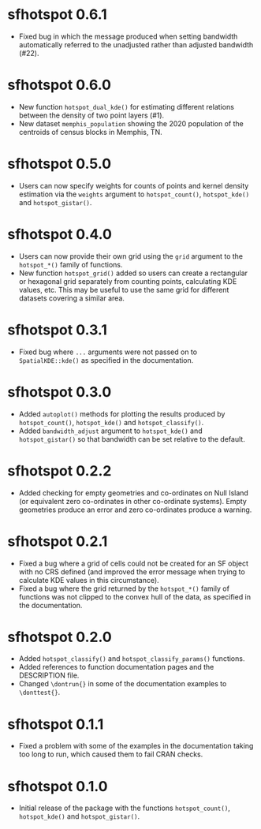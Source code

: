 # sfhotspot 0.6.1

* Fixed bug in which the message produced when setting bandwidth automatically
  referred to the unadjusted rather than adjusted bandwidth (#22).


# sfhotspot 0.6.0
* New function `hotspot_dual_kde()` for estimating different relations between
  the density of two point layers (#1).
* New dataset `memphis_population` showing the 2020 population of the centroids 
  of census blocks in Memphis, TN.


# sfhotspot 0.5.0

* Users can now specify weights for counts of points and kernel density 
  estimation via the `weights` argument to `hotspot_count()`, `hotspot_kde()` 
  and `hotspot_gistar()`.


# sfhotspot 0.4.0

* Users can now provide their own grid using the `grid` argument to the 
  `hotspot_*()` family of functions.
* New function `hotspot_grid()` added so users can create a rectangular or
  hexagonal grid separately from counting points, calculating KDE values, etc.
  This may be useful to use the same grid for different datasets covering a
  similar area.


# sfhotspot 0.3.1

* Fixed bug where `...` arguments were not passed on to `SpatialKDE::kde()` as
  specified in the documentation.


# sfhotspot 0.3.0

* Added `autoplot()` methods for plotting the results produced by 
  `hotspot_count()`, `hotspot_kde()` and `hotspot_classify()`.
* Added `bandwidth_adjust` argument to `hotspot_kde()` and `hotspot_gistar()` so
  that bandwidth can be set relative to the default.


# sfhotspot 0.2.2

* Added checking for empty geometries and co-ordinates on Null Island (or
  equivalent zero co-ordinates in other co-ordinate systems). Empty geometries
  produce an error and zero co-ordinates produce a warning.


# sfhotspot 0.2.1

* Fixed a bug where a grid of cells could not be created for an SF object with 
  no CRS defined (and improved the error message when trying to calculate KDE 
  values in this circumstance).
* Fixed a bug where the grid returned by the `hotspot_*()` family of functions 
  was not clipped to the convex hull of the data, as specified in the 
  documentation.


# sfhotspot 0.2.0

* Added `hotspot_classify()` and `hotspot_classify_params()` functions.
* Added references to function documentation pages and the DESCRIPTION file.
* Changed `\dontrun{}` in some of the documentation examples to `\donttest{}`.


# sfhotspot 0.1.1

* Fixed a problem with some of the examples in the documentation taking too long
  to run, which caused them to fail CRAN checks.


# sfhotspot 0.1.0

* Initial release of the package with the functions `hotspot_count()`, 
  `hotspot_kde()` and `hotspot_gistar()`.
